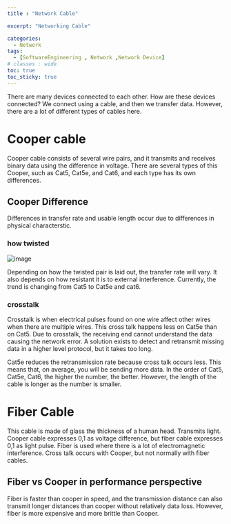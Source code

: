 ```yaml
---
title : "Network Cable"

excerpt: "Networking Cable"

categories:
  - Network
tags:
  - [SoftwareEngineering , Network ,Network Device]
# classes : wide
toc: true
toc_sticky: true
---
```

There are many devices connected to each other. How are these devices connected? We connect using a cable, and then we transfer data. However, there are a lot of different types of cables here.



# Cooper cable

Cooper cable consists of several wire pairs, and it transmits and receives binary data using the difference in voltage. There are several types of this Cooper, such as Cat5, Cat5e, and Cat6, and each type has its own differences.

## Cooper Difference

Differences in transfer rate and usable length occur due to differences in physical characterstic.

### how twisted

![image](https://user-images.githubusercontent.com/50165842/152255876-b4d56f7f-594b-457a-9f1b-75373345d1fd.png)

Depending on how the twisted pair is laid out, the transfer rate will vary. It also depends on how resistant it is to external interference. Currently, the trend is changing from Cat5 to Cat5e and cat6.

### crosstalk

Crosstalk is when electrical pulses found on one wire affect other wires when there are multiple wires. This cross talk happens less on Cat5e than on Cat5. Due to crosstalk, the receiving end cannot understand the data causing the network error. A solution exists to detect and retransmit missing data in a higher level protocol, but it takes too long.

Cat5e reduces the retransmission rate because cross talk occurs less. This means that, on average, you will be sending more data. In the order of Cat5, Cat5e, Cat6, the higher the number, the better. However, the length of the cable is longer as the number is smaller.



# Fiber Cable

This cable is made of glass the thickness of a human head. Transmits light. Cooper cable expresses 0,1 as voltage difference, but fiber cable expresses 0,1 as light pulse. Fiber is used where there is a lot of electromagnetic interference. Cross talk occurs with Cooper, but not normally with fiber cables.

## Fiber vs Cooper in performance perspective

Fiber is faster than cooper in speed, and the transmission distance can also transmit longer distances than cooper without relatively data loss. However, fiber is more expensive and more brittle than Cooper.
